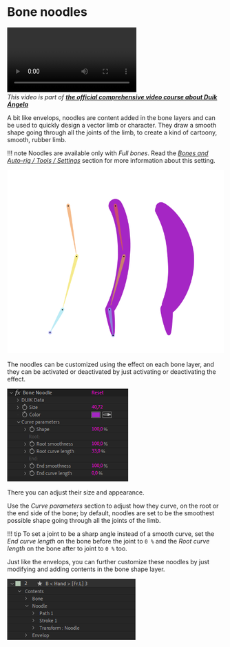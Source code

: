 # Bone noodles

![RXLAB_VIDEO](https://rxlaboratory.org/wp-content/uploads/rx-videos/Duik17_C05_Noodles__EN_720.mp4)  
*This video is part of [__the official comprehensive video course about Duik Ángela__](https://rxlaboratory.org/product/the-official-comprehensive-video-course-about-duik-angela/)*

A bit like envelops, noodles are content added in the bone layers and can be used to quickly design a vector limb or character. They draw a smooth shape going through all the joints of the limb, to create a kind of cartoony, smooth, rubber limb.

!!! note
    Noodles are available only with *Full bones*. Read the [*Bones and Auto-rig / Tools / Settings*](tools/settings.md) section for more information about this setting.

![](../../img/duik/bones/noodles.png)

The noodles can be customized using the effect on each bone layer, and they can be activated or deactivated by just activating or deactivating the effect.

![](../../img/duik/bones/noodle_effect.png)

There you can adjust their size and appearance.

Use the *Curve parameters* section to adjust how they curve, on the root or the end side of the bone; by default, noodles are set to be the smoothest possible shape going through all the joints of the limb.

!!! tip
    To set a joint to be a sharp angle instead of a smooth curve, set the *End curve length* on the bone before the joint to `0 %` and the *Root curve length* on the bone after to joint to `0 %` too.

Just like the envelops, you can further customize these noodles by just modifying and adding contents in the bone shape layer.

![](../../img/duik/bones/noodle_content.png)